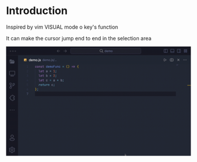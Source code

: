 # Introduction

Inspired by vim VISUAL mode o key's function

It can make the cursor jump end to end in the selection area

![.demo.gif](./demo.gif)
